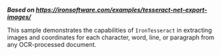 ***Based on <https://ironsoftware.com/examples/tesseract-net-export-images/>***

This sample demonstrates the capabilities of `IronTesseract` in extracting images and coordinates for each character, word, line, or paragraph from any OCR-processed document.